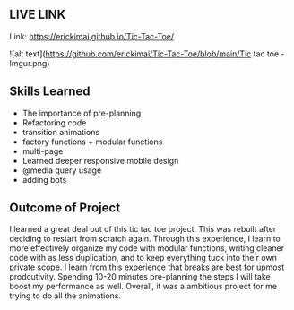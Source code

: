 ## LIVE LINK

Link: https://erickimai.github.io/Tic-Tac-Toe/

![alt text](https://github.com/erickimai/Tic-Tac-Toe/blob/main/Tic tac toe - Imgur.png)

## Skills Learned

- The importance of pre-planning
- Refactoring code
- transition animations
- factory functions + modular functions
- multi-page
- Learned deeper responsive mobile design
- @media query usage
- adding bots

## Outcome of Project

I learned a great deal out of this tic tac toe project. This was rebuilt after deciding to restart from scratch again. Through this experience, I learn to more effectively organize my code with modular functions, writing cleaner code with as less duplication, and to keep everything tuck into their own private scope. I learn from this experience that breaks are best for upmost prodcutivity. Spending 10-20 minutes pre-planning the steps I will take boost my performance as well. Overall, it was a ambitious project for me trying to do all the animations.
